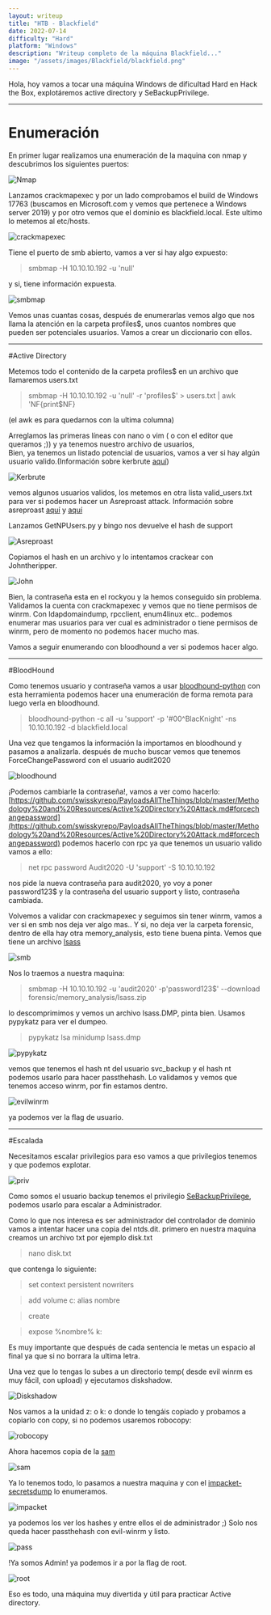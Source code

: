 ```yaml
---
layout: writeup
title: "HTB - Blackfield"
date: 2022-07-14
difficulty: "Hard"
platform: "Windows"
description: "Writeup completo de la máquina Blackfield..."
image: "/assets/images/Blackfield/blackfield.png"
---
```


  Hola, hoy vamos a tocar una máquina Windows de dificultad Hard en Hack the Box, explotáremos active directory y SeBackupPrivilege.

**********************
# Enumeración

En primer lugar realizamos una enumeración de la maquina con nmap y
descubrimos los siguientes puertos:

![Nmap]({{site.baseurl}}/assets/images/Blackfield/2022-07-04_201701.png)

Lanzamos crackmapexec y por un lado comprobamos el build de Windows 17763 (buscamos en Microsoft.com y vemos que pertenece a Windows server 2019)
y por otro vemos que el dominio es blackfield.local. Este ultimo lo metemos al etc/hosts.


![crackmapexec]({{site.baseurl}}/assets/images//Blackfield/2022-07-04_201727.png)


Tiene el puerto de smb abierto, vamos a ver si hay algo expuesto:
>smbmap -H 10.10.10.192 -u 'null'

y si, tiene información expuesta.

![smbmap]({{site.baseurl}}/assets/images/Blackfield/2022-07-04_201844.png)

Vemos unas cuantas cosas, después de enumerarlas vemos algo que nos llama la atención en la carpeta profiles$, unos cuantos nombres que pueden ser potenciales usuarios. Vamos a crear un diccionario con ellos.
**************************
#Active Directory

Metemos todo el contenido de la carpeta profiles$ en un archivo que llamaremos users.txt

>smbmap -H 10.10.10.192 -u 'null' -r 'profiles$' > users.txt \| awk 'NF{print$NF}

(el awk es para quedarnos con la ultima columna)

Arreglamos las primeras líneas con nano o vim ( o con el editor que queramos ;)) y ya tenemos nuestro archivo de usuarios,  
Bien, ya tenemos un listado potencial de usuarios, vamos a ver si hay algún usuario valido.(Información sobre kerbrute [aquí](https://infinitelogins.com/2020/11/16/enumerating-valid-active-directory-usernames-with-kerbrute/))

![Kerbrute]({{site.baseurl}}/assets/images/Blackfield/2022-07-04_204307.png)

vemos algunos usuarios validos, los metemos en otra lista valid_users.txt para ver si podemos hacer un Asreproast attack.
Información sobre asreproast [aquí](https://www.hackplayers.com/2020/11/asreproast-o-as-rep-roasting.html) y [aquí](https://book.hacktricks.xyz/windows-hardening/active-directory-methodology/asreproast)

Lanzamos GetNPUsers.py y bingo nos devuelve el hash de support

![Asreproast]({{site.baseurl}}/assets/images/Blackfield/2022-07-04_204842.png)

Copiamos el hash en un archivo y lo intentamos crackear con Johntheripper.

![John]({{site.baseurl}}/assets/images/Blackfield/2022-07-04_205010.png)

Bien, la contraseña esta en el rockyou y la hemos conseguido sin problema. Validamos la cuenta con crackmapexec y vemos que no tiene permisos de winrm.
Con ldapdomaindump, rpcclient, enum4linux etc.. podemos enumerar mas usuarios para ver cual es administrador o tiene permisos de winrm, pero de momento no podemos hacer mucho mas.

Vamos a seguir enumerando con bloodhound a ver si podemos hacer algo.
*******************************************
#BloodHound

Como tenemos usuario y contraseña vamos a usar [bloodhound-python](https://github.com/fox-it/BloodHound.py) con esta herramienta podemos hacer una enumeración de forma remota para luego verla en bloodhound.

>bloodhound-python -c all -u 'support' -p '#00^BlacKnight' -ns 10.10.10.192 -d blackfield.local

Una vez que tengamos la información la importamos en bloodhound y pasamos a analizarla.
después de mucho buscar vemos que tenemos ForceChangePassword con el usuario audit2020


![bloodhound]({{site.baseurl}}/assets/images/Blackfield/blood.png)

¡Podemos cambiarle la contraseña!, vamos a ver como hacerlo: [https://github.com/swisskyrepo/PayloadsAllTheThings/blob/master/Methodology%20and%20Resources/Active%20Directory%20Attack.md#forcechangepassword](https://github.com/swisskyrepo/PayloadsAllTheThings/blob/master/Methodology%20and%20Resources/Active%20Directory%20Attack.md#forcechangepassword)
podemos hacerlo con rpc ya que tenemos un usuario valido vamos a ello:
>net rpc password Audit2020 -U 'support' -S 10.10.10.192

nos pide la nueva contraseña para audit2020, yo voy a poner password123$  y la contraseña del usuario support y listo, contraseña cambiada.

Volvemos a validar con crackmapexec y seguimos sin tener winrm, vamos a ver si en smb nos deja ver algo mas.. Y si, no deja ver la carpeta forensic, dentro de ella hay otra memory_analysis, esto tiene buena pinta.
Vemos que tiene un archivo [lsass]( https://docs.microsoft.com/en-us/previous-versions/windows/it-pro/windows-2000-server/cc961760(v=technet.10)?redirectedfrom=MSDN)

![smb]({{site.baseurl}}/assets/images/Blackfield/2022-07-05_173104.png)

Nos lo traemos a nuestra maquina:
>smbmap -H 10.10.10.192 -u 'audit2020' -p'password123$' --download forensic/memory_analysis/lsass.zip

lo descomprimimos y vemos un archivo lsass.DMP, pinta bien. Usamos pypykatz para ver el dumpeo.

>pypykatz lsa minidump lsass.dmp

![pypykatz]({{site.baseurl}}/assets/images/Blackfield/2022-07-05_173702.png)

vemos que tenemos el hash nt del usuario svc_backup y el hash nt podemos usarlo para hacer passthehash. Lo validamos y vemos que tenemos acceso winrm, por fin estamos dentro.

![evilwinrm]({{site.baseurl}}/assets/images/Blackfield/2022-07-05_174000.png)

ya podemos ver la flag de usuario.
**********************************
#Escalada

Necesitamos escalar privilegios para eso vamos a que privilegios tenemos y que podemos explotar.

![priv]({{site.baseurl}}/assets/images/Blackfield/2022-07-05_174603.png)

Como somos el usuario backup tenemos el privilegio [SeBackupPrivilege](https://www.hackingarticles.in/windows-privilege-escalation-sebackupprivilege/), podemos usarlo para escalar a Administrador.

Como lo que nos interesa es ser administrador del controlador de dominio vamos a intentar hacer una copia del ntds.dit. primero en nuestra maquina creamos un archivo  txt por ejemplo disk.txt

>nano disk.txt

que contenga lo siguiente:

>set context persistent nowriters 

>add volume c: alias nombre

>create

>expose %nombre% k:

Es muy importante que después de cada sentencia le metas un espacio al final ya que si no borrara la ultima letra.

Una vez que lo tengas lo subes a un directorio temp( desde evil winrm es muy fácil, con upload) y ejecutamos diskshadow.

![Diskshadow]({{site.baseurl}}/assets/images/Blackfield/2022-07-05_190600.png)

Nos vamos a la unidad z: o k: o donde lo tengáis copiado y probamos a copiarlo con copy, si no podemos usaremos robocopy:

![robocopy]({{site.baseurl}}/assets/images/Blackfield/2022-07-05_190902.png)


Ahora hacemos copia de la [sam](https://www.techtarget.com/searchenterprisedesktop/definition/Security-Accounts-Manager) 
 
![sam]({{site.baseurl}}/assets/images/Blackfield/2022-07-05_191454.png)

Ya lo tenemos todo, lo pasamos a nuestra maquina y con el [impacket-secretsdump](https://github.com/SecureAuthCorp/impacket/blob/master/examples/secretsdump.py) lo enumeramos.

![impacket]({{site.baseurl}}/assets/images/Blackfield/2022-07-05_192201.png)

ya podemos los ver los hashes y entre ellos el de administrador ;) Solo nos queda hacer passthehash con evil-winrm y listo.

![pass]({{site.baseurl}}/assets/images/Blackfield/2022-07-05_192243.png)

!Ya somos Admin! ya podemos ir a por la flag de root.

![root]({{site.baseurl}}/assets/images/Blackfield/2022-07-05_192323.png)

Eso es todo, una máquina muy divertida y útil para practicar Active directory.






















